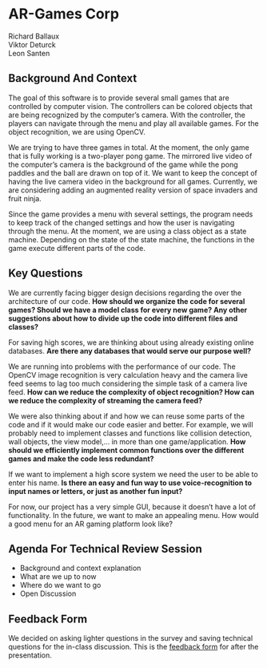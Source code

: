# AR-Games Corp

Richard Ballaux<br/>
Viktor Deturck<br/>
Leon Santen<br/>

## Background And Context
The goal of this software is to provide several small games that are controlled by computer vision. The controllers can be colored objects that are being recognized by the computer’s camera. With the controller, the players can navigate through the menu and play all available games. For the object recognition, we are using OpenCV. <br/>

We are trying to have three games in total. At the moment, the only game that is fully working is a two-player pong game. The mirrored live video of the computer’s camera is the background of the game while the pong paddles and the ball are drawn on top of it. We want to keep the concept of having the live camera video in the background for all games. Currently, we are considering adding an augmented reality version of space invaders and fruit ninja. <br/>

Since the game provides a menu with several settings, the program needs to keep track of the changed settings and how the user is navigating through the menu. At the moment, we are using a class object as a state machine. Depending on the state of the state machine, the functions in the game execute different parts of the code.<br/>

## Key Questions

We are currently facing bigger design decisions regarding the over the architecture of our code.
**How should we organize the code for several games? Should we have a model class for every new game? Any other suggestions about how to divide up the code into different files and classes?**<br/>

For saving high scores, we are thinking about using already existing online databases. **Are there any databases that would serve our purpose well?**<br/>

We are running into problems with the performance of our code. The OpenCV image recognition is very calculation heavy and the camera live feed seems to lag too much considering the simple task of a camera live feed. **How can we reduce the complexity of object recognition? How can we reduce the complexity of streaming the camera feed?** <br/>

We were also thinking about if and how we can reuse some parts of the code and if it would make our code easier and better. For example, we will probably need to implement classes and functions like collision detection, wall objects,  the view model,... in more than one game/application. **How should we efficiently implement common functions over the different games and make the code less redundant?**<br/>

If we want to implement a high score system we need the user to be able to enter his name. **Is there an easy and fun way to use voice-recognition to input names or letters, or just as another fun input?**<br/>

For now, our project has a very simple GUI, because it doesn’t have a lot of functionality. In the future, we want to make an appealing menu. How would a good menu for an AR gaming platform look like?<br/>

## Agenda For Technical Review Session

- Background and context explanation
- What are we up to now
- Where do we want to go
- Open Discussion

## Feedback Form
We decided on asking lighter questions in the survey and saving technical questions for the in-class discussion.
This is the [feedback form](https://goo.gl/forms/HH9hExiRd4c8JpYF3) for after the presentation.
